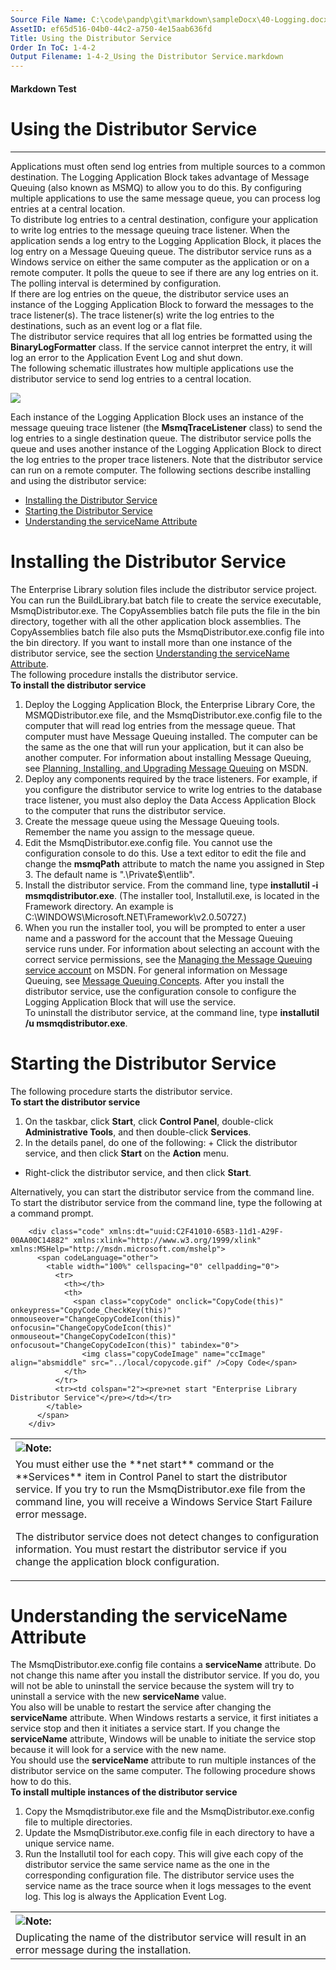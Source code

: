 ```yaml
---
Source File Name: C:\code\pandp\git\markdown\sampleDocx\40-Logging.docx
AssetID: ef65d516-04b0-44c2-a750-4e15aab636fd
Title: Using the Distributor Service
Order In ToC: 1-4-2
Output Filename: 1-4-2_Using the Distributor Service.markdown
---
```


#### Markdown Test ####
# Using the Distributor Service #
----------

Applications must often send log entries from multiple sources to a common destination. The Logging Application Block takes advantage of Message Queuing (also known as MSMQ) to allow you to do this. By configuring multiple applications to use the same message queue, you can process log entries at a central location.   
To distribute log entries to a central destination, configure your application to write log entries to the message queuing trace listener. When the application sends a log entry to the Logging Application Block, it places the log entry on a Message Queuing queue. The distributor service runs as a Windows service on either the same computer as the application or on a remote computer. It polls the queue to see if there are any log entries on it. The polling interval is determined by configuration.   
If there are log entries on the queue, the distributor service uses an instance of the Logging Application Block to forward the messages to the trace listener(s). The trace listener(s) write the log entries to the destinations, such as an event log or a flat file.  
The distributor service requires that all log entries be formatted using the **BinaryLogFormatter** class. If the service cannot interpret the entry, it will log an error to the Application Event Log and shut down.   
The following schematic illustrates how multiple applications use the distributor service to send log entries to a central location.  

<img src="images\ff83721e-b97d-45a0-92be-13b49278af83.png" xmlns:dt="uuid:C2F41010-65B3-11d1-A29F-00AA00C14882" xmlns:xlink="http://www.w3.org/1999/xlink" xmlns:MSHelp="http://msdn.microsoft.com/mshelp" />  

Each instance of the Logging Application Block uses an instance of the message queuing trace listener (the **MsmqTraceListener** class) to send the log entries to a single destination queue. The distributor service polls the queue and uses another instance of the Logging Application Block to direct the log entries to the proper trace listeners. Note that the distributor service can run on a remote computer. The following sections describe installing and using the distributor service:  
+ <a href="#distrib_install" xmlns:dt="uuid:C2F41010-65B3-11d1-A29F-00AA00C14882" xmlns:xlink="http://www.w3.org/1999/xlink" xmlns:MSHelp="http://msdn.microsoft.com/mshelp">Installing the Distributor Service</a>
+ <a href="#distrib_start" xmlns:dt="uuid:C2F41010-65B3-11d1-A29F-00AA00C14882" xmlns:xlink="http://www.w3.org/1999/xlink" xmlns:MSHelp="http://msdn.microsoft.com/mshelp">Starting the Distributor Service</a>
+ <a href="#distrib_understand" xmlns:dt="uuid:C2F41010-65B3-11d1-A29F-00AA00C14882" xmlns:xlink="http://www.w3.org/1999/xlink" xmlns:MSHelp="http://msdn.microsoft.com/mshelp">Understanding the serviceName Attribute</a>

# Installing the Distributor Service #
<a name="distrib_install" href="#" xmlns:xlink="http://www.w3.org/1999/xlink"><span /></a>The Enterprise Library solution files include the distributor service project. You can run the BuildLibrary.bat batch file to create the service executable, MsmqDistributor.exe. The CopyAssemblies batch file puts the file in the bin directory, together with all the other application block assemblies. The CopyAssemblies batch file also puts the MsmqDistributor.exe.config file into the bin directory. If you want to install more than one instance of the distributor service, see the section <a href="#distrib_understand" xmlns:dt="uuid:C2F41010-65B3-11d1-A29F-00AA00C14882" xmlns:xlink="http://www.w3.org/1999/xlink" xmlns:MSHelp="http://msdn.microsoft.com/mshelp">Understanding the serviceName Attribute</a>.  
The following procedure installs the distributor service.  
**To install the distributor service**

1. Deploy the Logging Application Block, the Enterprise Library Core, the MSMQDistributor.exe file, and the MsmqDistributor.exe.config file to the computer that will read log entries from the message queue. That computer must have Message Queuing installed. The computer can be the same as the one that will run your application, but it can also be another computer. For information about installing Message Queuing, see <a href="http://technet.microsoft.com/en-us/library/cc780048(WS.10).aspx" xmlns:dt="uuid:C2F41010-65B3-11d1-A29F-00AA00C14882" xmlns:xlink="http://www.w3.org/1999/xlink" xmlns:MSHelp="http://msdn.microsoft.com/mshelp">Planning, Installing, and Upgrading Message Queuing</a> on MSDN.
2. Deploy any components required by the trace listeners. For example, if you configure the distributor service to write log entries to the database trace listener, you must also deploy the Data Access Application Block to the computer that runs the distributor service. 
3. Create the message queue using the Message Queuing tools. Remember the name you assign to the message queue.
4. Edit the MsmqDistributor.exe.config file. You cannot use the configuration console to do this. Use a text editor to edit the file and change the **msmqPath** attribute to match the name you assigned in Step 3. The default name is ".\Private$\entlib".
5. Install the distributor service. From the command line, type **installutil -i msmqdistributor.exe**. (The installer tool, Installutil.exe, is located in the Framework directory. An example is C:\WINDOWS\Microsoft.NET\Framework\v2.0.50727.)
6. When you run the installer tool, you will be prompted to enter a user name and a password for the account that the Message Queuing service runs under. For information about selecting an account with the correct service permissions, see the <a href="http://technet.microsoft.com/en-us/library/cc758845(WS.10).aspx" xmlns:dt="uuid:C2F41010-65B3-11d1-A29F-00AA00C14882" xmlns:xlink="http://www.w3.org/1999/xlink" xmlns:MSHelp="http://msdn.microsoft.com/mshelp">Managing the Message Queuing service account</a> on MSDN. For general information on Message Queuing, see <a href="http://technet.microsoft.com/en-us/library/cc738910(WS.10).aspx" xmlns:dt="uuid:C2F41010-65B3-11d1-A29F-00AA00C14882" xmlns:xlink="http://www.w3.org/1999/xlink" xmlns:MSHelp="http://msdn.microsoft.com/mshelp">Message Queuing Concepts</a>.
After you install the distributor service, use the configuration console to configure the Logging Application Block that will use the service.  
To uninstall the distributor service, at the command line, type **installutil /u msmqdistributor.exe**.   

# Starting the Distributor Service #
<a name="distrib_start" href="#" xmlns:xlink="http://www.w3.org/1999/xlink"><span /></a>The following procedure starts the distributor service.  
**To start the distributor service**

1. On the taskbar, click **Start**, click **Control Panel**, double-click **Administrative Tools**, and then double-click **Services**.
2. In the details panel, do one of the following: + Click the distributor service, and then click **Start** on the **Action** menu.
+ Right-click the distributor service, and then click **Start**.

Alternatively, you can start the distributor service from the command line. To start the distributor service from the command line, type the following at a command prompt.  

        <div class="code" xmlns:dt="uuid:C2F41010-65B3-11d1-A29F-00AA00C14882" xmlns:xlink="http://www.w3.org/1999/xlink" xmlns:MSHelp="http://msdn.microsoft.com/mshelp">
          <span codeLanguage="other">
            <table width="100%" cellspacing="0" cellpadding="0">
              <tr>
                <th></th>
                <th>
                  <span class="copyCode" onclick="CopyCode(this)" onkeypress="CopyCode_CheckKey(this)" onmouseover="ChangeCopyCodeIcon(this)" onfocusin="ChangeCopyCodeIcon(this)" onmouseout="ChangeCopyCodeIcon(this)" onfocusout="ChangeCopyCodeIcon(this)" tabindex="0">
                    <img class="copyCodeImage" name="ccImage" align="absmiddle" src="../local/copycode.gif" />Copy Code</span>
                </th>
              </tr>
              <tr><td colspan="2"><pre>net start "Enterprise Library Distributor Service"</pre></td></tr>
            </table>
          </span>
        </div>
      
<div class="alert" xmlns:dt="uuid:C2F41010-65B3-11d1-A29F-00AA00C14882" xmlns:xlink="http://www.w3.org/1999/xlink" xmlns:MSHelp="http://msdn.microsoft.com/mshelp"><table width="100%" cellspacing="0" cellpadding="0"><tr><th align="left"><img class="note" src="../local/note.gif" />Note:</th></tr><tr><td>You must either use the **net start** command or the **Services** item in Control Panel to start the distributor service. If you try to run the MsmqDistributor.exe file from the command line, you will receive a Windows Service Start Failure error message.

The distributor service does not detect changes to configuration information. You must restart the distributor service if you change the application block configuration. </td></tr></table><p /></div>
# Understanding the serviceName Attribute #
<a name="distrib_understand" href="#" xmlns:xlink="http://www.w3.org/1999/xlink"><span /></a>The MsmqDistributor.exe.config file contains a **serviceName** attribute. Do not change this name after you install the distributor service. If you do, you will not be able to uninstall the service because the system will try to uninstall a service with the new **serviceName** value.  
You also will be unable to restart the service after changing the **serviceName** attribute. When Windows restarts a service, it first initiates a service stop and then it initiates a service start. If you change the **serviceName** attribute, Windows will be unable to initiate the service stop because it will look for a service with the new name.  
You should use the **serviceName** attribute to run multiple instances of the distributor service on the same computer. The following procedure shows how to do this.  
**To install multiple instances of the distributor service**

1. Copy the Msmqdistributor.exe file and the MsmqDistributor.exe.config file to multiple directories.
2. Update the MsmqDistributor.exe.config file in each directory to have a unique service name. 
3. Run the Installutil tool for each copy. This will give each copy of the distributor service the same service name as the one in the corresponding configuration file. 
The distributor service uses the service name as the trace source when it logs messages to the event log. This log is always the Application Event Log.   

<div class="alert" xmlns:dt="uuid:C2F41010-65B3-11d1-A29F-00AA00C14882" xmlns:xlink="http://www.w3.org/1999/xlink" xmlns:MSHelp="http://msdn.microsoft.com/mshelp"><table width="100%" cellspacing="0" cellpadding="0"><tr><th align="left"><img class="note" src="../local/note.gif" />Note:</th></tr><tr><td>Duplicating the name of the distributor service will result in an error message during the installation.</td></tr></table><p /></div>
